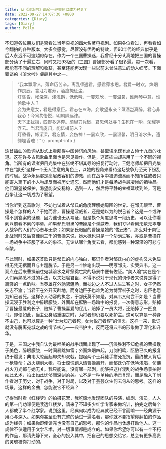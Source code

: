 ```yaml
---
title: 从《淯水吟》谈起——经典何以成为经典？
date: 2022-09-27 14:07:30 +0800
categories: [Diary]
tags: [Diary]
author: Polly
---
```





不知道各位朋友们是否看过当年央视的四大名著电视剧。如果各位看过，再看看如今翻拍的各种版本，大多会感觉，尽管没有优秀的特效，但90年代的经典似乎是后人永远不可逾越的存在。作为一个三国曹操迷，我曾经十分认真地把三国的曹操部分读了十遍左右，同时又把93版的《三国》曹操部分看了很多遍。每一次看，都能有不同的理解和收获，甚至还能再发现一些以前未曾注意过的动人细节。下面要谈的《淯水吟》便是其中之一。


> “我本飘零人，薄命历苦辛。离乱得遇君，感君萍水恩。君爱一时欢，烽烟作良辰。含泪为君寿，酒痕掩征尘。<br>
灯昏昏，帐深深，浅浅斟，低低吟。一霎欢欣，一霎温馨，谁解琴中意，谁怜歌中人？<br>
妾为失意女，君是得意臣。君志在四海，妾敢望永亲？薄酒岂真醉，君心非我心！今宵共怡悦，明朝隔远津。<br>
天下正扰攘，四野多逃奔。须臾刀兵起，君恩何处寻？生死在一瞬，荣耀等浮云。当君凯旋归，能忆樽前人？<br>
灯昏昏，帐深深，君忘情，妾伤神！一霎欢欣，一霎温馨，明日淯水头，遗韵埋香魂！”
{: .prompt-info }

这首插曲的歌词从形式上看颇得中国诗词的风韵，甚至读来还有点古诗十九首的味道。这在许多古风歌曲里面也是常见操作。但是，这首插曲却采用了一个不同的视角。当所有的读者把目光集中在张绣不堪其辱的报复行动时，王健老师却把目光集中在“邹氏”这样一个无人注意的角色上，以她的视角来看待这场战争乃至天下纷乱的时局。战争永远都是高层政客们的游戏，而在战争中被迫流离而不知所往或者只能寄人篱下的小人物却反而被历史遗忘，然而他们才是每场战争最凄惨的牺牲品。他们渴望被保护，渴望能安安稳稳，遇到一人，然后将平静的幸福延续到终，可是战争让这一切成为了奢望。

   当你听到这首歌时，不妨也试着从邹氏的角度理解她周围的世界。在邹氏眼里，曹操是个怎样的人？于她而言，曹操是淫威者，还是她以为的悦己者？这是一个或许得不到答案的谜题，因为谁也无从考证，但是换个角度思考一段历史，可以让你看到以前看不到的事情。如果邹氏眼里的曹操是个淫威者，我们可以看到无数无辜卷入战争的人们的心伤与无奈；如果邹氏眼里的曹操是她的“悦己者”，那么对于南征北战同时又后宫佳丽三千的曹操来说，她大概也只是一个匆匆过客，亦或是曹操在一场战争中征服了某人的象征。无论从哪个角度去看，都能感到一种深深的可悲与辛酸。

与此同时，如果这首歌只是邹氏的内心独白，那词作者对邹氏内心的虚构又未免显得无凭无据而且与主题脱节。于是另一个妙笔出现——明写邹氏，实哭典韦。这一观点在后来曹操前往宛城淯水之畔祭奠亡灵的场景中便有佐证。“美人喻”实在是个人们再熟悉不过的手法，以夫妇喻君臣，不得不说对于现代的词作者来说算是得了离骚的一点韵味。当英雄在外驰骋疆场，而枕边之人不过人生过客之时，女子仍然矢志不渝；当君王在外开天辟地，而身边臣子也难免沦为博弈棋子之时，忠臣也愿为知己者死。这样令人动容的执念，于邹氏莫不如是，对典韦又何尝不如是？当曹操沉浸于胜利之中醉眼朦胧，外面却在酝酿一场暗中的报复。一次得意忘形，赔掉了曹操最爱的长子，赔掉了曹操喜爱的侄儿，赔掉了一员大将，还赔掉了一匹良马。即便如此，当主公身陷重围之时，为将者却仍要以死护主。这可以算是一种身不由己，也可以算是一种“士为知己者死，女为悦己者容”的信念。这样一来，歌词就没有脱离宛城之战的情节核心——典韦护主，反而还将典韦的形象做了深化和升华。

   于是，三国之中我自认为最唯美的战争场面出现了——沉浸胜利不知危机的曹操耽于美色，醉眼朦胧，一时间暴跳如雷；外面烽烟四起，刀剑相鸣，酝酿已久的报复终于爆发；典韦大惊而起却失却双戟，提起两个士兵徒手拼死抵抗，最终被人背后一枪毙命；战火烧到大帐，将士惊慌跑入请曹操离开，而邹氏仍在低吟浅唱，仿佛战火刀光都与她无关。我只能说，没有哪一部剧，能够把这样混乱的战争场景拍得如此艺术，拍出如此忧郁而深刻的美。它不是一种单纯的场景复现，而是融入了制作者对于历史，对于战争，对于时局，以及对于芸芸众生何去何从的思考。这样的场景，这样的金曲，怎能说它不经典？

记得当时看《红楼梦》的拍摄花絮，我吃惊地发现团队的导演、编剧、演员，人人的第一门功课便是读透红楼梦，请来了不知多少红学专家来做培训，拍完之后每个人都成了半个红学家。说到这里，经典何以成为经典就已经不言而喻——经典源于用心与深入。如果你甚至没有完整的读过一遍名著，那你就不要指望你翻拍的作品成为经典；如果你即使读完也没有自己的思考，那你的作品也休想打动他人。这一规律不仅适用于文学艺术，对一切事情都是成立的。如果你希望你可以有一个不朽的作品，那请先静下来，全心的投入其中，把自己的思想交给它，总会有更多高贵的灵魂被你打动的。

